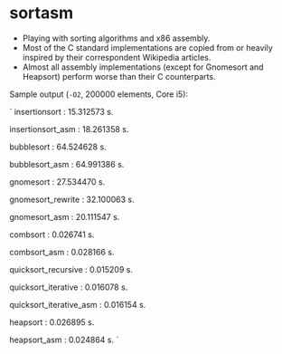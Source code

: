 # sortasm

* Playing with sorting algorithms and x86 assembly.
* Most of the C standard implementations are copied from or heavily inspired by their correspondent Wikipedia articles.
* Almost all assembly implementations (except for Gnomesort and Heapsort) perform worse than their C counterparts.

Sample output (`-O2`, 200000 elements, Core i5):

`
insertionsort : 15.312573 s.

insertionsort_asm : 18.261358 s.

bubblesort : 64.524628 s.

bubblesort_asm : 64.991386 s.

gnomesort : 27.534470 s.

gnomesort_rewrite : 32.100063 s.

gnomesort_asm : 20.111547 s.

combsort : 0.026741 s.

combsort_asm : 0.028166 s.

quicksort_recursive : 0.015209 s.

quicksort_iterative : 0.016078 s.

quicksort_iterative_asm : 0.016154 s.

heapsort : 0.026895 s.

heapsort_asm : 0.024864 s.
`


